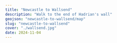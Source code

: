 ```yaml
---
title: "Newcastle to Wallsend"
description: "Walk to the end of Hadrian's wall"
geojson: "newcastle-to-wallsend/map"
slug: "newcastle-to-wallsend"
cover: "./wallsend.jpg"
date: 2024-11-04
---
```

